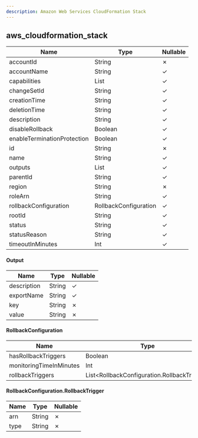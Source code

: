 ```yaml
---
description: Amazon Web Services CloudFormation Stack
---
```

aws_cloudformation_stack
------------------------

| **Name**                    | **Type**              | **Nullable** |
| --------------------------- | --------------------- | ------------ |
| accountId                   | String                | &cross;      |
| accountName                 | String                | &check;      |
| capabilities                | List<String>          | &check;      |
| changeSetId                 | String                | &check;      |
| creationTime                | String                | &check;      |
| deletionTime                | String                | &check;      |
| description                 | String                | &check;      |
| disableRollback             | Boolean               | &check;      |
| enableTerminationProtection | Boolean               | &check;      |
| id                          | String                | &cross;      |
| name                        | String                | &check;      |
| outputs                     | List<String>          | &check;      |
| parentId                    | String                | &check;      |
| region                      | String                | &cross;      |
| roleArn                     | String                | &check;      |
| rollbackConfiguration       | RollbackConfiguration | &check;      |
| rootId                      | String                | &check;      |
| status                      | String                | &check;      |
| statusReason                | String                | &check;      |
| timeoutInMinutes            | Int                   | &check;      |

#### Output
| **Name**    | **Type** | **Nullable** |
| ----------- | -------- | ------------ |
| description | String   | &check;      |
| exportName  | String   | &check;      |
| key         | String   | &cross;      |
| value       | String   | &cross;      |

#### RollbackConfiguration
| **Name**                | **Type**                                    | **Nullable** |
| ----------------------- | ------------------------------------------- | ------------ |
| hasRollbackTriggers     | Boolean                                     | &cross;      |
| monitoringTimeInMinutes | Int                                         | &check;      |
| rollbackTriggers        | List<RollbackConfiguration.RollbackTrigger> | &cross;      |

#### RollbackConfiguration.RollbackTrigger
| **Name** | **Type** | **Nullable** |
| -------- | -------- | ------------ |
| arn      | String   | &cross;      |
| type     | String   | &cross;      |
